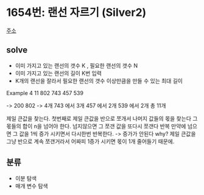 # 1654번: 랜선 자르기 (Silver2)
[주소](https://www.acmicpc.net/problem/1654)

## solve
- 이미 가지고 있는 랜선의 갯수 K , 필요한 랜선의 갯수 N
- 이미 가지고 있는 랜선의 길이 K번 입력
- K개의 랜선을 잘라서 필요한 랜선의 갯수 이상만큼을 만들 수 있는 최대 길이

Example
4 11
802
743
457
539

-> 200
802 -> 4개
743 에서 3개
457 에서 2개
539 에서 2개 
총 11개 

제일 큰값을 찾는다.
첫번째로 제일 큰값을 반으로 쪼개서 나머지 값들의 몫을 찾는다 
그 몫들의 합이 n을 넘어야 한다.
넘지않으면 그 쪼갠 값을 또다시 쪼갠다
반복
만약에 넘으면 그 값을 1씩 증가 시키면서 다시한번 반복한다. 
-> 증가가 안된다  why? 제일 큰값을 그냥 반으로 계속 쪼갠거라서 어짜피 1증가 시키면 몫이 1개 줄어들기 때문에.

## 분류

- 이분 탐색
- 매개 변수 탐색